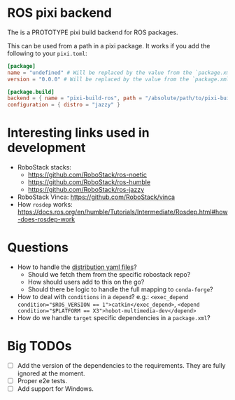 # ROS pixi backend
The is a PROTOTYPE pixi build backend for ROS packages.

This can be used from a path in a pixi package. It works if you add the following to your `pixi.toml`:

```toml
[package] 
name = "undefined" # Will be replaced by the value from the `package.xml`
version = "0.0.0" # Will be replaced by the value from the `package.xml`

[package.build]
backend = { name = "pixi-build-ros", path = "/absolute/path/to/pixi-build-backends/backends/pixi-build-ros" } 
configuration = { distro = "jazzy" }
```

# Interesting links used in development
- RoboStack stacks:
  - https://github.com/RoboStack/ros-noetic
  - https://github.com/RoboStack/ros-humble
  - https://github.com/RoboStack/ros-jazzy
- RoboStack Vinca: https://github.com/RoboStack/vinca
- How `rosdep` works: https://docs.ros.org/en/humble/Tutorials/Intermediate/Rosdep.html#how-does-rosdep-work

# Questions
- How to handle the [distribution yaml files](https://github.com/RoboStack/ros-humble/blob/main/robostack.yaml)?
  - Should we fetch them from the specific robostack repo?
  - How should users add to this on the go?
  - Should there be logic to handle the full mapping to `conda-forge`?
- How to deal with `conditions` in a `depend`? e.g.: `<exec_depend condition="$ROS_VERSION == 1">catkin</exec_depend>`, `<depend condition="$PLATFORM == X3">hobot-multimedia-dev</depend>`
- How do we handle `target` specific dependencies in a `package.xml`?

# Big TODOs
- [ ] Add the version of the dependencies to the requirements. They are fully ignored at the moment.
- [ ] Proper e2e tests.
- [ ] Add support for Windows.